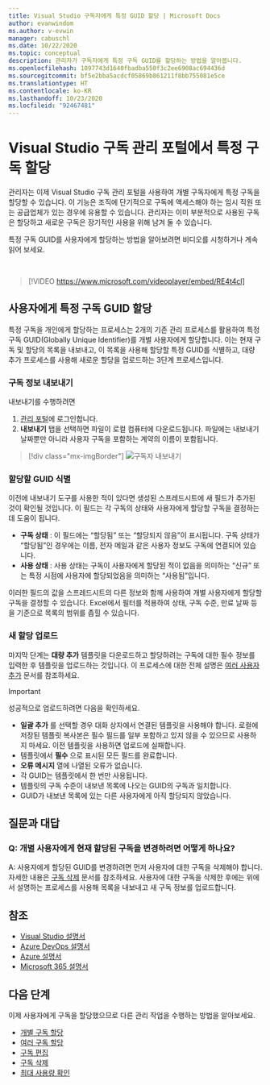 ```yaml
---
title: Visual Studio 구독자에게 특정 GUID 할당 | Microsoft Docs
author: evanwindom
ms.author: v-evwin
manager: cabuschl
ms.date: 10/22/2020
ms.topic: conceptual
description: 관리자가 구독자에게 특정 구독 GUID를 할당하는 방법을 알아봅니다.
ms.openlocfilehash: 1097743d1640fbadba550f3c2ee6908ac694436d
ms.sourcegitcommit: bf5e2bba5acdcf05869b861211f8bb755081e5ce
ms.translationtype: HT
ms.contentlocale: ko-KR
ms.lasthandoff: 10/23/2020
ms.locfileid: "92467481"
---
```

# <a name="assign-specific-subscriptions-in-the-visual-studio-subscriptions-administration-portal"></a>Visual Studio 구독 관리 포털에서 특정 구독 할당

관리자는 이제 Visual Studio 구독 관리 포털을 사용하여 개별 구독자에게 특정 구독을 할당할 수 있습니다.  이 기능은 조직에 단기적으로 구독에 액세스해야 하는 임시 직원 또는 공급업체가 있는 경우에 유용할 수 있습니다.  관리자는 이미 부분적으로 사용된 구독은 할당하고 새로운 구독은 장기적인 사용을 위해 남겨 둘 수 있습니다.  

특정 구독 GUID를 사용자에게 할당하는 방법을 알아보려면 비디오를 시청하거나 계속 읽어 보세요. 

<br>

> [!VIDEO https://www.microsoft.com/videoplayer/embed/RE4t4cl]


## <a name="assign-specific-subscription-guids-to-users"></a>사용자에게 특정 구독 GUID 할당

특정 구독을 개인에게 할당하는 프로세스는 2개의 기존 관리 프로세스를 활용하여 특정 구독 GUID(Globally Unique Identifier)를 개별 사용자에게 할당합니다.  이는 현재 구독 및 할당의 목록을 내보내고, 이 목록을 사용해 할당할 특정 GUID를 식별하고, 대량 추가 프로세스를 사용해 새로운 할당을 업로드하는 3단계 프로세스입니다.

### <a name="export-your-subscriptions-information"></a>구독 정보 내보내기

내보내기를 수행하려면
1. [관리 포털](https://manage.visualstudio.com)에 로그인합니다.
2. **내보내기** 탭을 선택하면 파일이 로컬 컴퓨터에 다운로드됩니다. 파일에는 내보내기 날짜뿐만 아니라 사용자 구독을 포함하는 계약의 이름이 포함됩니다.
> [!div class="mx-imgBorder"]
> ![구독자 내보내기](_img/exporting-subscriptions/exporting-subscriptions.png "할당된 구독의 목록과 구독자 정보를 저장하려면 내보내기를 클릭합니다.")

### <a name="identify-the-guids-you-want-to-assign"></a>할당할 GUID 식별

이전에 내보내기 도구를 사용한 적이 있다면 생성된 스프레드시트에 새 필드가 추가된 것이 확인될 것입니다.  이 필드는 각 구독의 상태와 사용자에게 할당할 구독을 결정하는 데 도움이 됩니다.  

- **구독 상태** : 이 필드에는 “할당됨” 또는 “할당되지 않음”이 표시됩니다.  구독 상태가 “할당됨”인 경우에는 이름, 전자 메일과 같은 사용자 정보도 구독에 연결되어 있습니다. 
- **사용 상태** : 사용 상태는 구독이 사용자에게 할당된 적이 없음을 의미하는 “신규” 또는 특정 시점에 사용자에 할당되었음을 의미하는 “사용됨”입니다.  

이러한 필드의 값을 스프레드시트의 다른 정보와 함께 사용하여 개별 사용자에게 할당할 구독을 결정할 수 있습니다. Excel에서 필터를 적용하여 상태, 구독 수준, 만료 날짜 등을 기준으로 목록의 범위를 좁힐 수 있습니다. 

### <a name="upload-your-new-assignments"></a>새 할당 업로드

마지막 단계는 **대량 추가** 템플릿을 다운로드하고 할당하려는 구독에 대한 필수 정보를 입력한 후 템플릿을 업로드하는 것입니다.  이 프로세스에 대한 전체 설명은 [여러 사용자 추가](assign-license-bulk.md) 문서를 참조하세요.  

> [!IMPORTANT]
> 성공적으로 업로드하려면 다음을 확인하세요.
> - **일괄 추가** 를 선택할 경우 대화 상자에서 연결된 템플릿을 사용해야 합니다.  로컬에 저장된 템플릿 복사본은 필수 필드를 일부 포함하고 있지 않을 수 있으므로 사용하지 마세요.  이전 템플릿을 사용하면 업로드에 실패합니다. 
> - 템플릿에서 **필수** 으로 표시된 모든 필드를 완료합니다.
> - **오류 메시지** 열에 나열된 오류가 없습니다.
> - 각 GUID는 템플릿에서 한 번만 사용됩니다. 
> - 템플릿의 구독 수준이 내보낸 목록에 나오는 GUID의 구독과 일치합니다. 
> - GUID가 내보낸 목록에 있는 다른 사용자에게 아직 할당되지 않았습니다. 

## <a name="frequently-asked-questions"></a>질문과 대답
### <a name="q-how-do-i-change-which-subscription-is-currently-assigned-to-an-individual-user"></a>Q: 개별 사용자에게 현재 할당된 구독을 변경하려면 어떻게 하나요?
A: 사용자에게 할당된 GUID를 변경하려면 먼저 사용자에 대한 구독을 삭제해야 합니다.  자세한 내용은 [구독 삭제](delete-license.md) 문서를 참조하세요.  사용자에 대한 구독을 삭제한 후에는 위에서 설명하는 프로세스를 사용해 목록을 내보내고 새 구독 정보를 업로드합니다.  

## <a name="see-also"></a>참조
- [Visual Studio 설명서](/visualstudio/)
- [Azure DevOps 설명서](/azure/devops/)
- [Azure 설명서](/azure/)
- [Microsoft 365 설명서](/microsoft-365/)

## <a name="next-steps"></a>다음 단계
이제 사용자에게 구독을 할당했으므로 다른 관리 작업을 수행하는 방법을 알아보세요.
- [개별 구독 할당](assign-license.md)
- [여러 구독 할당](assign-license-bulk.md)
- [구독 편집](edit-license.md)
- [구독 삭제](delete-license.md)
- [최대 사용량 확인](maximum-usage.md)


